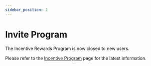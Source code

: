```yaml
---
sidebar_position: 2
---
```


# Invite Program

The Incentive Rewards Program is now closed to new users.

Please refer to the [Incentive Program](/docs/earnrewards/minimaincentiveprogram/) page for the latest information.

<!-- 
## What is the Minima Invite Program?
The Minima Invite Program is designed to reward all Minima node runners that are registered with the Incentive Reward Program, for sharing us with your networks, encouraging your contacts to install and run a node and join the Minima Incentive Reward Program.

## How does it work?
Log in to your Incentive Reward Account at https://incentive.minima.global/
Click the 'Share' button located next to your ‘Invite Link’, which will copy a registration link to your clipboard
Share your link with your friends! It will take them straight to the Incentive Program registration page, where your invite code will already be in place.

## How long will this program run?
Until the Minima Token Generation Event

## How many times can my invite be used?
As many times as you like! There is no limit.

## What could you earn?
For every day a person you invite runs a node, you will earn 0.1 Minima.
So if we assume that each of your invited people run their nodes for a 100 day period, you would earn:

- **5 People Invited**  = 50 Minima
- **10 People Invited** = 100 Minima
- **15 People Invited** = 150 Minima
- **20 People Invited** =200 Minima

## That's it?

Yes! Simple as that. You will continue to earn your Invite Bonus Rewards right up until the Token Generation Event - all you need to do is share your code and make sure the people you invite, sign up to the Incentive Program using your Invite Link.

The more people you get to sign up using your code, the better for everyone! After all, the greater the node count, the greater the security of the network and the greater the rewards.

Don’t be tempted to cut corners though! It is important to remember that the Incentive Reward Program #1 rule is one account per human, we don’t want centralization of any kind. Anyone found to be running multiple accounts will lose all their rewards. -->
